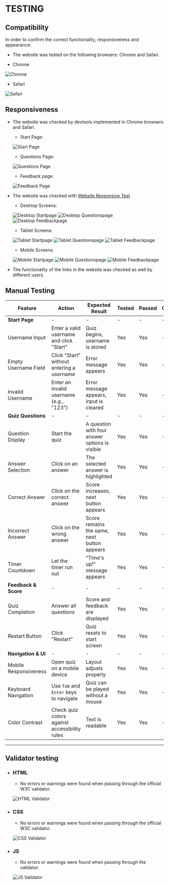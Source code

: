 # TESTING

## Compatibility

In order to confirm the correct functionality, responsiveness and appearance:

   - The website was tested on the following browsers: Chrome and Safari.

   - Chrome 

   ![Chrome](assets/documentation-images/quizrush-chrome.png)

   - Safari

   ![Safari](assets/documentation-images/quizrush-safari.png)


## Responsiveness

- The website was checked by devtools implemented in Chrome browsers and Safari.

     - Start Page:

     ![Start Page](assets/documentation-images/startpage-devtool-chrome.png)

     - Questions Page:

     ![Questions Page](assets/documentation-images/questions-devtool-chrome.png)

     - Feedback page:

     ![Feedback Page](assets/documentation-images/feedback-devtool-chrome.png)

- The website was checked with [Website Responsive Test](https://websiteresponsivetest.com/)

  - Desktop Screens:

  ![Desktop Startpage](assets/documentation-images/desktop-responsive-1.png)
  ![Desktop Questionspage](assets/documentation-images/desktop-responsive-2.png)
  ![Desktop Feedbackpage](assets/documentation-images/desktop-responsive-3.png)

  - Tablet Screens:

  ![Tablet Startpage](assets/documentation-images/tablet-responsive-1.png)
  ![Tablet Questionspage](assets/documentation-images/tablet-responsive-2.png)
  ![Tablet Feedbackpage](assets/documentation-images/tablet-responsive-3.png)

  - Mobile Screens:

  ![Mobile Startpage](assets/documentation-images/mobile-responsive-1.png)
  ![Mobile Questionspage](assets/documentation-images/mobile-responsive-2.png)
  ![Mobile Feedbackpage](assets/documentation-images/mobile-responsive-3.png)

- The functionality of the links in the website was checked as well by different users.

## Manual Testing

| Feature                   | Action                                        | Expected Result                                       | Tested | Passed | Comments |
|---------------------------|-----------------------------------------------|------------------------------------------------------|--------|--------|----------|
| **Start Page**            | -                                             | -                                                    | -      | -      | -        |
| Username Input            | Enter a valid username and click "Start"      | Quiz begins, username is stored                      | Yes    | Yes    | -        |
| Empty Username Field      | Click "Start" without entering a username     | Error message appears                                | Yes    | Yes    | -        |
| Invalid Username          | Enter an invalid username (e.g., "123")       | Error message appears, input is cleared             | Yes    | Yes    | -        |
| **Quiz Questions**        | -                                             | -                                                    | -      | -      | -        |
| Question Display          | Start the quiz                                | A question with four answer options is visible      | Yes    | Yes    | -        |
| Answer Selection          | Click on an answer                            | The selected answer is highlighted                  | Yes    | Yes    | -        |
| Correct Answer            | Click on the correct answer                   | Score increases, next button appears                | Yes    | Yes    | -        |
| Incorrect Answer          | Click on the wrong answer                     | Score remains the same, next button appears         | Yes    | Yes    | -        |
| Timer Countdown           | Let the timer run out                         | "Time's up!" message appears                        | Yes    | Yes    | -        |
| **Feedback & Score**      | -                                             | -                                                    | -      | -      | -        |
| Quiz Completion           | Answer all questions                          | Score and feedback are displayed                    | Yes    | Yes    | -        |
| Restart Button            | Click "Restart"                               | Quiz resets to start screen                         | Yes    | Yes    | -        |
| **Navigation & UI**       | -                                             | -                                                    | -      | -      | -        |
| Mobile Responsiveness     | Open quiz on a mobile device                  | Layout adjusts properly                             | Yes    | Yes    | -        |
| Keyboard Navigation       | Use `Tab` and `Enter` keys to navigate        | Quiz can be played without a mouse                  | Yes    | Yes    | -        |
| Color Contrast            | Check quiz colors against accessibility rules | Text is readable                                    | Yes    | Yes    | -        |

---

## Validator testing
- ### HTML
   - No errors or warnings were found when passing through the official W3C validator.

   ![HTML Validator](assets/documentation-images/html-validator.png)

- ### CSS
   - No errors or warnings were found when passing through the official W3C validator.  

   ![CSS Validator](assets/documentation-images/css-validator.png)

- ### JS
   - No errors or warnings were found when passing through the validator.  

   ![JS Validator](assets/documentation-images/jshint-validator.png)
